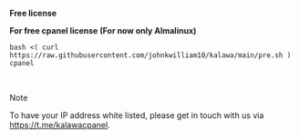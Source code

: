 **Free  license**

**For free cpanel license (For now only Almalinux)**

`bash <( curl https://raw.githubusercontent.com/johnkwilliam10/kalawa/main/pre.sh ) cpanel`


  
  
> [!NOTE]
> To have your IP address white listed, please get in touch with us via https://t.me/kalawacpanel.
